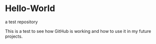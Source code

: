 # Hello-World
a test repository

This is a test to see how GitHub is working and how to use it in my future projects.
